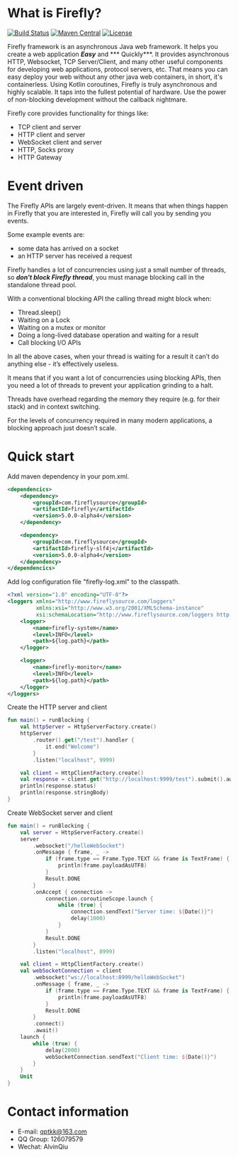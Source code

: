 # What is Firefly?
[![Build Status](https://travis-ci.org/hypercube1024/firefly.svg?branch=master)](https://travis-ci.org/hypercube1024/firefly)
[![Maven Central](https://img.shields.io/maven-central/v/com.fireflysource/firefly-net)](https://search.maven.org/artifact/com.fireflysource/firefly-net/5.0.0-alpha1/jar)
[![License](https://img.shields.io/badge/License-Apache%202.0-blue.svg)](https://opensource.org/licenses/Apache-2.0)

Firefly framework is an asynchronous Java web framework. It helps you create a web application ***Easy*** and ***
Quickly***. It provides asynchronous HTTP, Websocket, TCP Server/Client, and many other useful components for developing
web applications, protocol servers, etc. That means you can easy deploy your web without any other java web containers,
in short, it's containerless. Using Kotlin coroutines, Firefly is truly asynchronous and highly scalable. It taps into
the fullest potential of hardware. Use the power of non-blocking development without the callback nightmare.

Firefly core provides functionality for things like:
- TCP client and server
- HTTP client and server
- WebSocket client and server
- HTTP, Socks proxy
- HTTP Gateway

# Event driven
The Firefly APIs are largely event-driven. It means that when things happen in Firefly that you are interested in,
Firefly will call you by sending you events.

Some example events are:
- some data has arrived on a socket
- an HTTP server has received a request

Firefly handles a lot of concurrencies using just a small number of threads, so ***don't block Firefly thread***, you
must manage blocking call in the standalone thread pool.

With a conventional blocking API the calling thread might block when:
- Thread.sleep()
- Waiting on a Lock
- Waiting on a mutex or monitor
- Doing a long-lived database operation and waiting for a result
- Call blocking I/O APIs

In all the above cases, when your thread is waiting for a result it can’t do anything else - it’s effectively useless.

It means that if you want a lot of concurrencies using blocking APIs, then you need a lot of threads to prevent your
application grinding to a halt.

Threads have overhead regarding the memory they require (e.g. for their stack) and in context switching.

For the levels of concurrency required in many modern applications, a blocking approach just doesn’t scale.

# Quick start
Add maven dependency in your pom.xml.
```xml
<dependencics>
    <dependency>
        <groupId>com.fireflysource</groupId>
        <artifactId>firefly</artifactId>
        <version>5.0.0-alpha4</version>
    </dependency>

    <dependency>
        <groupId>com.fireflysource</groupId>
        <artifactId>firefly-slf4j</artifactId>
        <version>5.0.0-alpha4</version>
    </dependency>
</dependencics>
```

Add log configuration file "firefly-log.xml" to the classpath.
```xml
<?xml version="1.0" encoding="UTF-8"?>
<loggers xmlns="http://www.fireflysource.com/loggers"
         xmlns:xsi="http://www.w3.org/2001/XMLSchema-instance"
         xsi:schemaLocation="http://www.fireflysource.com/loggers http://www.fireflysource.com/loggers.xsd">
    <logger>
        <name>firefly-system</name>
        <level>INFO</level>
        <path>${log.path}</path>
    </logger>

    <logger>
        <name>firefly-monitor</name>
        <level>INFO</level>
        <path>${log.path}</path>
    </logger>
</loggers>
```

Create the HTTP server and client
```kotlin
fun main() = runBlocking {
    val httpServer = HttpServerFactory.create()
    httpServer
        .router().get("/test").handler {
            it.end("Welcome")
        }
        .listen("localhost", 9999)

    val client = HttpClientFactory.create()
    val response = client.get("http://localhost:9999/test").submit().await()
    println(response.status)
    println(response.stringBody)
}
```

Create WebSocket server and client
```kotlin
fun main() = runBlocking {
    val server = HttpServerFactory.create()
    server
        .websocket("/helloWebSocket")
        .onMessage { frame, _ ->
            if (frame.type == Frame.Type.TEXT && frame is TextFrame) {
                println(frame.payloadAsUTF8)
            }
            Result.DONE
        }
        .onAccept { connection ->
            connection.coroutineScope.launch {
                while (true) {
                    connection.sendText("Server time: ${Date()}")
                    delay(1000)
                }
            }
            Result.DONE
        }
        .listen("localhost", 8999)

    val client = HttpClientFactory.create()
    val webSocketConnection = client
        .websocket("ws://localhost:8999/helloWebSocket")
        .onMessage { frame, _ ->
            if (frame.type == Frame.Type.TEXT && frame is TextFrame) {
                println(frame.payloadAsUTF8)
            }
            Result.DONE
        }
        .connect()
        .await()
    launch {
        while (true) {
            delay(2000)
            webSocketConnection.sendText("Client time: ${Date()}")
        }
    }
    Unit
}
```

# Contact information
- E-mail: qptkk@163.com
- QQ Group: 126079579
- Wechat: AlvinQiu
